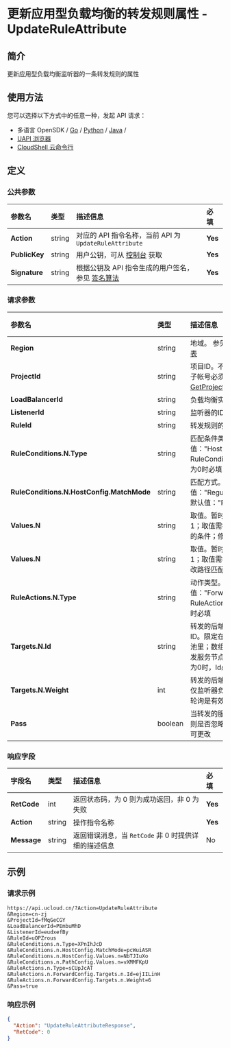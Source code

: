 # 更新应用型负载均衡的转发规则属性 - UpdateRuleAttribute

## 简介

更新应用型负载均衡监听器的一条转发规则的属性






## 使用方法

您可以选择以下方式中的任意一种，发起 API 请求：
- 多语言 OpenSDK / [Go](https://github.com/ucloud/ucloud-sdk-go) / [Python](https://github.com/ucloud/ucloud-sdk-python3) / [Java](https://github.com/ucloud/ucloud-sdk-java) /
- [UAPI 浏览器](https://console.ucloud.cn/uapi/detail?id=UpdateRuleAttribute)
- [CloudShell 云命令行](https://shell.ucloud.cn/)


## 定义

### 公共参数

| 参数名 | 类型 | 描述信息 | 必填 |
|:---|:---|:---|:---|
| **Action**     | string  | 对应的 API 指令名称，当前 API 为 `UpdateRuleAttribute`                        | **Yes** |
| **PublicKey**  | string  | 用户公钥，可从 [控制台](https://console.ucloud.cn/uapi/apikey) 获取                                             | **Yes** |
| **Signature**  | string  | 根据公钥及 API 指令生成的用户签名，参见 [签名算法](api/summary/signature.md)  | **Yes** |

### 请求参数

| 参数名 | 类型 | 描述信息 | 必填 |
|:---|:---|:---|:---|
| **Region** | string | 地域。 参见 [地域和可用区列表](https://docs.ucloud.cn/api/summary/regionlist) |**Yes**|
| **ProjectId** | string | 项目ID。不填写为默认项目，子帐号必须填写。 请参考[GetProjectList接口](https://docs.ucloud.cn/api/summary/get_project_list) |**Yes**|
| **LoadBalancerId** | string | 负载均衡实例的ID |**Yes**|
| **ListenerId** | string | 监听器的ID |**Yes**|
| **RuleId** | string | 转发规则的ID |**Yes**|
| **RuleConditions.N.Type** | string | 匹配条件类型。限定枚举值："Host"/"Path"；RuleConditions数组长度不为0时必填 |No|
| **RuleConditions.N.HostConfig.MatchMode** | string | 匹配方式。限定枚举值："Regular"/"Wildcard"，默认值："Regular" |No|
| **Values.N** | string | 取值。暂时只支持数组长度为1；取值需符合相关匹配方式的条件；修改域名匹配时必填 |No|
| **Values.N** | string | 取值。暂时只支持数组长度为1；取值需符合相关条件；修改路径匹配时必填 |No|
| **RuleActions.N.Type** | string | 动作类型。限定枚举值："Forward"；RuleActions数组长度不为0时必填 |No|
| **Targets.N.Id** | string | 转发的后端服务节点的标识ID。限定在监听器的服务节点池里；数组长度可以是0；转发服务节点配置的数组长度不为0时，Id必填 |No|
| **Targets.N.Weight** | int | 转发的后端服务节点的权重。仅监听器负载均衡算法是加权轮询是有效 |No|
| **Pass** | boolean | 当转发的服务节点为空时，规则是否忽略。默认转发规则不可更改 |No|

### 响应字段

| 字段名 | 类型 | 描述信息 | 必填 |
|:---|:---|:---|:---|
| **RetCode** | int | 返回状态码，为 0 则为成功返回，非 0 为失败 |**Yes**|
| **Action** | string | 操作指令名称 |**Yes**|
| **Message** | string | 返回错误消息，当 `RetCode` 非 0 时提供详细的描述信息 |No|




## 示例

### 请求示例
    
```
https://api.ucloud.cn/?Action=UpdateRuleAttribute
&Region=cn-zj
&ProjectId=fMqGeCGY
&LoadBalancerId=PEmbuMhD
&ListenerId=eudxefBy
&RuleId=uOPZrous
&RuleConditions.n.Type=XPnIhJcD
&RuleConditions.n.HostConfig.MatchMode=pcWuiASR
&RuleConditions.n.HostConfig.Values.n=NbTJIuXo
&RuleConditions.n.PathConfig.Values.n=vXMMFKpU
&RuleActions.n.Type=sCUpJcAT
&RuleActions.n.ForwardConfig.Targets.n.Id=ejIILinH
&RuleActions.n.ForwardConfig.Targets.n.Weight=6
&Pass=true
```

### 响应示例
    
```json
{
  "Action": "UpdateRuleAttributeResponse",
  "RetCode": 0
}
```





